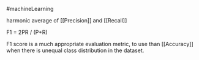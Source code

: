 #machineLearning 

harmonic average of [[Precision]] and [[Recall]]

F1 = 2PR / (P+R)

F1 score is a much appropriate evaluation metric, to use than [[Accuracy]] when there is unequal class distribution in the dataset.